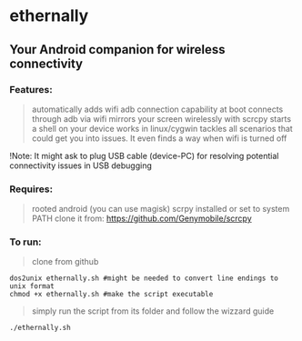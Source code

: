 # ethernally

## Your Android companion for wireless connectivity

### Features:
>automatically adds wifi adb connection capability at boot
>connects through adb via wifi
>mirrors your screen wirelessly with scrcpy
>starts a shell on your device
>works in linux/cygwin
>tackles all scenarios that could get you into issues. It even finds a way when wifi is turned off

!Note:
It might ask to plug USB cable (device-PC) for resolving potential connectivity issues in USB debugging



### Requires:
>rooted android (you can use magisk)
>scrpy installed or set to system PATH
>clone it from: https://github.com/Genymobile/scrcpy


### To run:
>clone from github
```
dos2unix ethernally.sh #might be needed to convert line endings to unix format
chmod +x ethernally.sh #make the script executable
```
>simply run the script from its folder and follow the wizzard guide
```
./ethernally.sh
```
